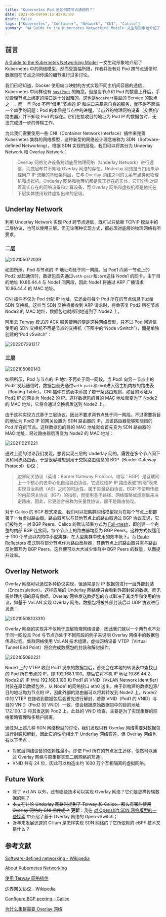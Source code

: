 ```yaml
---
title: "Kubernetes Pod 是如何跨节点通信的？"
date: 2021-05-09T09:19:42+01:00
draft: false
tags: ["Kubernetes", "Container", "Network", "CNI", "Calico"]
summary: "《A Guide to the Kubernetes Networking Model》一文生动形象地介绍了 Kubernetes 中的网络模型，然而受篇幅所限，作者并没有对 Pod 跨节点通信时数据包在节点之间传递的细节进行过多讨论 ..."
---
```


## 前言

[A Guide to the Kubernetes Networking Model](https://sookocheff.com/post/kubernetes/understanding-kubernetes-networking-model/) 一文生动形象地介绍了 Kubernetes 中的网络模型，然而受篇幅所限，作者并没有对 Pod 跨节点通信时数据包在节点之间传递的细节进行过多讨论。

我们已经知道，Docker 使用端口映射的方式实现不同主机间容器的通信，Kubernetes 中同样也有 [`hostPort`](https://kubernetes.io/docs/reference/generated/kubernetes-api/v1.20/#pod-v1-core) 的概念。但是当节点和 Pod 的数量上升后，手动管理节点上绑定的端口是十分困难的，这也是`NodePort`类型的 Service 的缺点之一。而一旦 Pod 不再“借用”节点的 IP 和端口来暴露自身的服务，就不得不面临一个棘手的问题：Pod 的本质是节点中的进程，节点外的物理网络设备（交换机/路由器）并不知晓 Pod 的存在。它们在接收目的地址为 Pod IP 的数据包时，无法完成进一步的传输工作。

为此我们需要使用一些 CNI（Container Network Interface）插件来完善 Kubernetes 集群的网络模型，这种新型的网络设计理念被称为 SDN（Software-defined Networking）。根据 SDN 实现的层级，我们可以将其分为 Underlay Network 和 Overlay Network：

> Overlay 网络允许设备跨越底层物理网络（Underlay Network）进行通信，而底层却并不知晓 Overlay 网络的存在。Underlay 网络是专门用来承载用户 IP 流量的基础架构层，它与 Overlay 网络之间的关系有点类似物理机和虚拟机。Underlay 网络和物理机都是真正存在的实体，它们分别对应着真实存在的网络设备和计算设备，而 Overlay 网络和虚拟机都是依托在下层实体使用软件虚拟出来的层级。

## Underlay Network

利用 Underlay Network 实现 Pod 跨节点通信，既可以只依赖 TCP/IP 模型中的二层协议，也可以使用三层。但无论哪种实现方式，都必须对底层的物理网络有所要求。

### 二层

![202105072039](https://cdn.jsdelivr.net/gh/koktlzz/ImgBed@master/202105072039.jpeg)

如图所示，Pod 与节点的 IP 地址均处于同一网段。当 Pod1 向另一节点上的 Pod2 发起通信时，数据包首先通过`veth-pair`和`cbr0`送往 Node1 的网卡。由于目的地址 10.86.44.4 与 Node1 同网段，因此 Node1 将通过 ARP 广播请求 10.86.44.4 的 MAC 地址。

CNI 插件不仅为 Pod 分配 IP 地址，它还会将每个 Pod 所在的节点信息下发给 SDN 交换机。这样当 SDN 交换机接收到 ARP 请求时，将会答复 Pod2 所在节点 Node2 的 MAC 地址，数据包也就顺利地送到了 Node2 上。

阿里云 [Terway](https://help.aliyun.com/document_detail/97467.htm?spm=a2c4g.11186623.0.0.695c7dd0F8vevY#task-1797447) 模式的 ACK 服务使用的便是这种网络模型，只不过 Pod 间通信使用的 SDN 交换机不再是节点的交换机（下图中的“Node vSwitch”），而是单独创建的“Pod vSwitch”：

![202207291217](https://cdn.jsdelivr.net/gh/koktlzz/ImgBed@master/202207291217.jpeg)

### 三层

![202105080143](https://cdn.jsdelivr.net/gh/koktlzz/ImgBed@master/202105080143.jpeg)

如图所示，Pod 与节点的 IP 地址不再处于同一网段。当 Pod1 向另一节点上的 Pod2 发起通信时，数据包首先通过`veth-pair`和`cbr0`进入宿主机内核的路由表（Routing Table）。CNI 插件在该表中添加了若干条路由规则，如目的地址为 Pod2 IP 的网关为 Node2 的 IP。这样数据包的目的 MAC 地址就变为了 Node2 的 MAC 地址，它将会通过交换机发送到 Node2 上。

由于这种实现方式基于三层协议，因此不要求两节点处于同一网段。不过需要将目的地址为 Pod2 IP 的网关设置为 SDN 路由器的 IP，且该路由器能够知晓目的 Pod 所在的节点。这样数据包的目的 MAC 地址就会首先变为 SDN 路由器的 MAC 地址，经过路由器后再变为 Node2 的 MAC 地址：

![202110211221](https://cdn.jsdelivr.net/gh/koktlzz/ImgBed@master/202110211221.jpeg)

通过上面的讨论我们发现，想要实现三层的 Underlay 网络，需要在多个节点间下发和同步路由表。于是很容易想到用于交换路由信息的 BGP（Border Gateway Protocol）协议：

> 边界网关协议（英语：Border Gateway Protocol，缩写：BGP）是互联网上一个核心的去中心化自治路由协议。它通过维护 IP 路由表或“前缀”表来实现自治系统（AS）之间的可达性，属于矢量路由协议。BGP 不使用传统的内部网关协议（IGP）的指标，而使用基于路径、网络策略或规则集来决定路由。因此，它更适合被称为矢量性协议，而不是路由协议。

对于 Calico 的 BGP 模式来说，我们可以把集群网络模型视为在每个节点上都部署了一台虚拟路由器。路由器可以与其他节点上的路由器通过 BGP 协议互通，它们被称为一对 BGP Peers。Calico 的默认部署方式为 [Full-mesh](https://docs.projectcalico.org/networking/bgp#full-mesh)，即创建一个完整的内部 BGP 连接网，每个节点上的路由器均互为 BGP Peers。这种方式仅适用于 100 个节点以内的中小型集群，在大型集群中使用的效率低下。而 [Route Reflectors](https://docs.projectcalico.org/networking/bgp#route-reflectors) 模式则将部分节点作为路由反射器，其他节点上的路由器只需与路由反射器互为 BGP Peers。这样便可以大大减少集群中 BGP Peers 的数量，从而提升效率。

## Overlay Network

Overlay 网络可以通过多种协议实现，但通常是对 IP 数据包进行一层外部封装（Encapsulation）。这样底层的 Underlay 网络便只会看到外部封装的数据，而无需处理内部的原有数据。Overlay 网络发送数据包的方式取决于其类型和使用的协议，如基于 VxLAN 实现 Overlay 网络，数据包将被外部封装后以 UDP 协议进行发送：

![20210508103310](https://cdn.jsdelivr.net/gh/koktlzz/NoteImg@main/20210508103310.png)

Overlay 网络的实现并不依赖于底层物理网络设备，因此我们就以一个两节点不处于同一网段且 Pod 与节点亦处于不同网段的例子来说明 Overlay 网络中的数据包传递过程。集群网络使用 VxLAN 技术组建，虚拟网络设备 VTEP（Virtual Tunnel End Point）将会完成数据包的封装和解封操作。

![202105080221](https://cdn.jsdelivr.net/gh/koktlzz/ImgBed@master/202105080221.jpeg)

Node1 上的 VTEP 收到 Pod1 发来的数据包后，首先会在本地的转发表中查找目的 Pod 所在节点的 IP，即 192.168.1.100。随后它将本机 IP 地址 10.86.44.2、Node2 的 IP 地址 192.168.1.100 和 Pod1 的 VNID（VxLAN Network Identifier）封装在原始数据包外，从 Node1 的网络接口 eth0 送出。由于新构建的数据包源/目的地址均为节点的 IP，因此外部的路由器可以将其转发到 Node2 上。Node2 中的 VTEP 在接收到数据包后会首先进行解封，若源 VNID（Pod1 的 VNID）与目的 VNID（Pod2 的 VNID）一致，便会根据原始数据包中的目的地址 172.100.1.2 将其发送到 Pod2 上。此处的 VNID 检查，主要是为了实现集群的网络策略管理和多租户隔离。

通过对上述几种 SDN 网络模型的讨论，我们发现只有 Overlay 网络需要对数据包进行封装和解封，因此它的性能相比于 Underlay 网络较差。但 Overlay 网络也有以下优点：

- 对底层网络设备的依赖性最小。即使 Pod 所在的节点发生迁移，依然可以通过 Overlay 网络与原集群实现二层网络的互通；
- VNID 共有 24 位，因此可以构造出约 1600 万个互相隔离的虚拟网络。

## Future Work

- 除了 VxLAN 以外，还有哪些技术可以实现 Overlay 网络？它们是怎样传输数据的呢？
- ~~本文在讨论 Underlay 网络时提到了 Terway 和 Calico，那么有哪些使用 Overlay 网络的 CNI 插件呢？~~ **更新**：我在 [对 Openshift SDN 网络模型的一些探索](/posts/explorations-on-the-openshift-sdn-network-model/) 中介绍了基于 Overlay 网络的 Open vSwitch；
- 近年来发展迅速的 Cilium 是怎样实现 SDN 网络的？它所依赖的 eBPF 技术又是什么？

## 参考文献

[Software-defined networking - Wikipedia](https://en.wikipedia.org/wiki/Software-defined_networking)

[About Kubernetes Networking](https://projectcalico.docs.tigera.io/about/about-k8s-networking)

[使用 Terway 网络插件](https://help.aliyun.com/document_detail/97467.htm?spm=a2c4g.11186623.0.0.695c7dd0F8vevY#task-1797447)

[边界网关协议 - Wikipedia](https://zh.wikipedia.org/wiki/%E8%BE%B9%E7%95%8C%E7%BD%91%E5%85%B3%E5%8D%8F%E8%AE%AE)

[Configure BGP peering - Calico](https://docs.projectcalico.org/networking/bgp)

[为什么集群需要 Overlay 网络](https://draveness.me/whys-the-design-overlay-network/)
